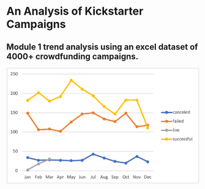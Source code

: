 # An Analysis of Kickstarter Campaigns
Module 1 trend analysis using an excel dataset of 4000+ crowdfunding campaigns. 
---
![LaunchDate](LaunchDate.png)
